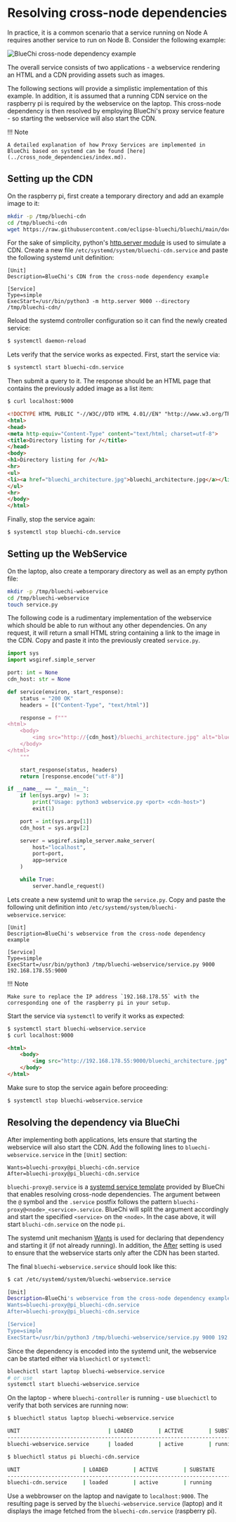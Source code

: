 <!-- markdownlint-disable-file MD010 MD013 MD014 MD024 MD046 -->
# Resolving cross-node dependencies

In practice, it is a common scenario that a service running on Node A requires another service to run on Node B. Consider the following example:

![BlueChi cross-node dependency example](../assets/img/bluechi_cross_node_dependency.png)

The overall service consists of two applications - a webservice rendering an HTML and a CDN providing assets such as images.

The following sections will provide a simplistic implementation of this example. In addition, it is assumed that a running CDN service on the raspberry pi is required by the webservice on the laptop. This cross-node dependency is then resolved by employing BlueChi's proxy service feature - so starting the webservice will also start the CDN.

!!! Note

    A detailed explanation of how Proxy Services are implemented in BlueChi based on systemd can be found [here](../cross_node_dependencies/index.md).

## Setting up the CDN

On the raspberry pi, first create a temporary directory and add an example image to it:

```bash
mkdir -p /tmp/bluechi-cdn
cd /tmp/bluechi-cdn
wget https://raw.githubusercontent.com/eclipse-bluechi/bluechi/main/doc/docs/bluechi_architecture.jpg
```

For the sake of simplicity, python's [http.server module](https://docs.python.org/3/library/http.server.html) is used to simulate a CDN. Create a new file `/etc/systemd/system/bluechi-cdn.service` and paste the following systemd unit definition:

```systemd
[Unit]
Description=BlueChi's CDN from the cross-node dependency example

[Service]
Type=simple
ExecStart=/usr/bin/python3 -m http.server 9000 --directory /tmp/bluechi-cdn/
```

Reload the systemd controller configuration so it can find the newly created service:

```bash
$ systemctl daemon-reload
```

Lets verify that the service works as expected. First, start the service via:

```bash
$ systemctl start bluechi-cdn.service
```

Then submit a query to it. The response should be an HTML page that contains the previously added image as a list item:

```html
$ curl localhost:9000

<!DOCTYPE HTML PUBLIC "-//W3C//DTD HTML 4.01//EN" "http://www.w3.org/TR/html4/strict.dtd">
<html>
<head>
<meta http-equiv="Content-Type" content="text/html; charset=utf-8">
<title>Directory listing for /</title>
</head>
<body>
<h1>Directory listing for /</h1>
<hr>
<ul>
<li><a href="bluechi_architecture.jpg">bluechi_architecture.jpg</a></li>
</ul>
<hr>
</body>
</html>
```

Finally, stop the service again:

```bash
$ systemctl stop bluechi-cdn.service
```

## Setting up the WebService

On the laptop, also create a temporary directory as well as an empty python file:

```bash
mkdir -p /tmp/bluechi-webservice
cd /tmp/bluechi-webservice
touch service.py
```

The following code is a rudimentary implementation of the webservice which should be able to run without any other dependencies. On any request, it will return a small HTML string containing a link to the image in the CDN. Copy and paste it into the previously created `service.py`.

```python
import sys
import wsgiref.simple_server

port: int = None
cdn_host: str = None

def service(environ, start_response):
    status = "200 OK"
    headers = [("Content-Type", "text/html")]

    response = f"""
<html>
    <body>
        <img src="http://{cdn_host}/bluechi_architecture.jpg" alt="bluechi_architecture" />
    </body>
</html>
    """

    start_response(status, headers)
    return [response.encode("utf-8")]

if __name__ == "__main__":
    if len(sys.argv) != 3:
        print("Usage: python3 webservice.py <port> <cdn-host>")
        exit(1)

    port = int(sys.argv[1])
    cdn_host = sys.argv[2]

    server = wsgiref.simple_server.make_server(
        host="localhost",
        port=port,
        app=service
    )

    while True:
        server.handle_request()
```

Lets create a new systemd unit to wrap the `service.py`. Copy and paste the following unit definition into `/etc/systemd/system/bluechi-webservice.service`:

```systemd
[Unit]
Description=BlueChi's webservice from the cross-node dependency example

[Service]
Type=simple
ExecStart=/usr/bin/python3 /tmp/bluechi-webservice/service.py 9000 192.168.178.55:9000
```

!!! Note

    Make sure to replace the IP address `192.168.178.55` with the corresponding one of the raspberry pi in your setup.

Start the service via `systemctl` to verify it works as expected:

```html
$ systemctl start bluechi-webservice.service
$ curl localhost:9000

<html>
    <body>
        <img src="http://192.168.178.55:9000/bluechi_architecture.jpg" alt="bluechi_architecture" />
    </body>
</html>
```

Make sure to stop the service again before proceeding:

```bash
$ systemctl stop bluechi-webservice.service
```

## Resolving the dependency via BlueChi

After implementing both applications, lets ensure that starting the webservice will also start the CDN. Add the following lines to `bluechi-webservice.service` in the `[Unit]` section:

```systemd
Wants=bluechi-proxy@pi_bluechi-cdn.service
After=bluechi-proxy@pi_bluechi-cdn.service
```

`bluechi-proxy@.service` is a [systemd service template](https://www.freedesktop.org/software/systemd/man/systemd.service.html#Service%20Templates) provided by BlueChi that enables resolving cross-node dependencies. The argument between the `@` symbol and the `.service` postfix follows the pattern `bluechi-proxy@<node>_<service>.service`. BlueChi will split the argument accordingly and start the specified `<service>` on the `<node>`. In the case above, it will start `bluchi-cdn.service` on the node `pi`.

The systemd unit mechanism [Wants](https://www.freedesktop.org/software/systemd/man/systemd.unit.html#Wants=) is used for declaring that dependency and starting it (if not already running). In addition, the [After](https://www.freedesktop.org/software/systemd/man/systemd.unit.html#Before=) setting is used to ensure that the webservice starts only after the CDN has been started.

The final `bluechi-webservice.service` should look like this:

```bash
$ cat /etc/systemd/system/bluechi-webservice.service

[Unit]
Description=BlueChi's webservice from the cross-node dependency example
Wants=bluechi-proxy@pi_bluechi-cdn.service
After=bluechi-proxy@pi_bluechi-cdn.service

[Service]
Type=simple
ExecStart=/usr/bin/python3 /tmp/bluechi-webservice/service.py 9000 192.168.178.55:9000
```

Since the dependency is encoded into the systemd unit, the webservice can be started either via `bluechictl` or `systemctl`:

```bash
bluechictl start laptop bluechi-webservice.service
# or use
systemctl start bluechi-webservice.service
```

On the laptop - where `bluechi-controller` is running - use `bluechictl` to verify that both services are running now:

```bash
$ bluechictl status laptop bluechi-webservice.service

UNIT                            | LOADED        | ACTIVE        | SUBSTATE      | FREEZERSTATE  | ENABLED       |
----------------------------------------------------------------------------------------------------------------
bluechi-webservice.service      | loaded        | active        | running       | running       | static        |

$ bluechictl status pi bluechi-cdn.service

UNIT                    | LOADED        | ACTIVE        | SUBSTATE      | FREEZERSTATE  | ENABLED       |
--------------------------------------------------------------------------------------------------------
bluechi-cdn.service     | loaded        | active        | running       | running       | static        |
```

Use a webbrowser on the laptop and navigate to `localhost:9000`. The resulting page is served by the `bluechi-webservice.service` (laptop) and it displays the image fetched from the `bluechi-cdn.service` (raspberry pi).
